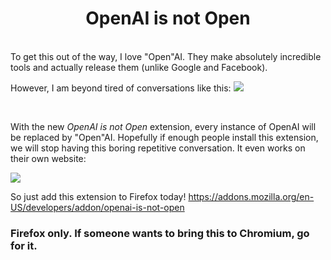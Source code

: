 <h1 align="center"> OpenAI is not Open </h1>
<br/>
To get this out of the way, I love "Open"AI. They make absolutely incredible tools and actually release them (unlike Google and Facebook).

<br/>

However, I am beyond tired of conversations like this:
<img src="https://github.com/zaporter/OpenAI-is-not-Open/blob/main/images/DumbConvo.png?raw=true">

<br/>

With the new *OpenAI is not Open* extension, every instance of OpenAI will be replaced by "Open"AI. Hopefully if enough people install this extension, we will stop having this boring repetitive conversation. It even works on their own website:

<img src="https://github.com/zaporter/OpenAI-is-not-Open/blob/main/images/FixedSite.png?raw=true">



So just add this extension to Firefox today! <a href="https://addons.mozilla.org/en-US/developers/addon/openai-is-not-open">https://addons.mozilla.org/en-US/developers/addon/openai-is-not-open</a>

### Firefox only. If someone wants to bring this to Chromium, go for it. 
